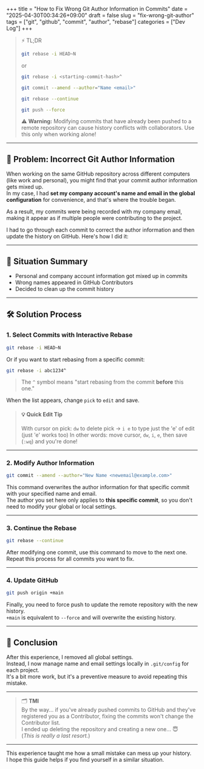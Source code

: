 +++
title = "How to Fix Wrong Git Author Information in Commits"
date = "2025-04-30T00:34:26+09:00"
draft = false
slug = "fix-wrong-git-author"
tags = ["git", "github", "commit", "author", "rebase"]
categories = ["Dev Log"]
+++

> ⚡ TL;DR
>
> ```bash
> git rebase -i HEAD~N
> ```
>
> or
>
> ```bash
> git rebase -i <starting-commit-hash>^
> ```
>
> ```bash
> git commit --amend --author="Name <email>"
> ```
>
> ```bash
> git rebase --continue
> ```
>
> ```bash
> git push --force
> ```
>
> ⚠️ **Warning:** Modifying commits that have already been pushed to a remote repository can cause history conflicts with collaborators. Use this only when working alone!

---

## 📝 Problem: Incorrect Git Author Information

When working on the same GitHub repository across different computers (like work and personal), you might find that your commit author information gets mixed up.  
In my case, I had **set my company account's name and email in the global configuration** for convenience, and that's where the trouble began.

As a result, my commits were being recorded with my company email, making it appear as if multiple people were contributing to the project.

I had to go through each commit to correct the author information and then update the history on GitHub. Here's how I did it:

---

## 🧩 Situation Summary

- Personal and company account information got mixed up in commits
- Wrong names appeared in GitHub Contributors
- Decided to clean up the commit history

---

## 🛠️ Solution Process

### 1. Select Commits with Interactive Rebase

```bash
git rebase -i HEAD~N
```

Or if you want to start rebasing from a specific commit:

```bash
git rebase -i abc1234^
```

> The `^` symbol means "start rebasing from the commit **before** this one."

When the list appears, change `pick` to `edit` and save.

> #### 💡 Quick Edit Tip
>
> With cursor on pick: `dw` to delete pick → `i e` to type just the 'e' of edit (just 'e' works too)
> In other words: move cursor, `dw`, `i`, `e`, then save (`:wq`) and you're done!

---

### 2. Modify Author Information

```bash
git commit --amend --author="New Name <newemail@example.com>"
```

This command overwrites the author information for that specific commit with your specified name and email.  
The author you set here only applies to **this specific commit**, so you don't need to modify your global or local settings.

---

### 3. Continue the Rebase

```bash
git rebase --continue
```

After modifying one commit, use this command to move to the next one.  
Repeat this process for all commits you want to fix.

---

### 4. Update GitHub

```bash
git push origin +main
```

Finally, you need to force push to update the remote repository with the new history.  
`+main` is equivalent to `--force` and will overwrite the existing history.

---

## 🧭 Conclusion

After this experience, I removed all global settings.  
Instead, I now manage name and email settings locally in `.git/config` for each project.  
It's a bit more work, but it's a preventive measure to avoid repeating this mistake.

---

> 🗂️ **TMI**  
> By the way... if you've already pushed commits to GitHub and they've registered you as a Contributor, fixing the commits won't change the Contributor list.  
> I ended up deleting the repository and creating a new one... 😇  
> (_This is really a last resort._)

---

This experience taught me how a small mistake can mess up your history.  
I hope this guide helps if you find yourself in a similar situation.
